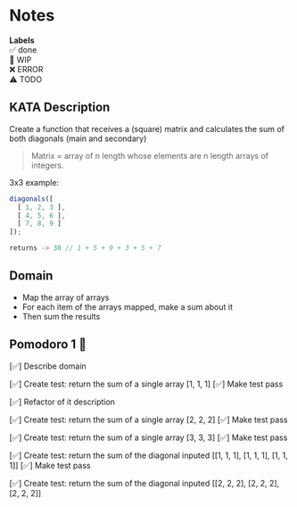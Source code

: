 # Notes

**Labels**  
✅ done  
🚧 WIP  
❌ ERROR  
⚠️ TODO

## KATA Description
Create a function that receives a (square) matrix and calculates the sum of both diagonals (main and secondary)

> Matrix = array of n length whose elements are n length arrays of integers.
> 

3x3 example:

```jsx
diagonals([
  [ 1, 2, 3 ],
  [ 4, 5, 6 ],
  [ 7, 8, 9 ]
]);

returns -> 30 // 1 + 5 + 9 + 3 + 5 + 7
```

## Domain
- Map the array of arrays
- For each item of the arrays mapped, make a sum about it
- Then sum the results

## Pomodoro 1 🍅

[✅] Describe domain

[✅] Create test: return the sum of a single array [1, 1, 1]
[✅] Make test pass

[✅] Refactor of it description

[✅] Create test: return the sum of a single array [2, 2, 2]
[✅] Make test pass

[✅] Create test: return the sum of a single array [3, 3, 3]
[✅] Make test pass

[✅] Create test: return the sum of the diagonal inputed [[1, 1, 1], [1, 1, 1], [1, 1, 1]]
[✅] Make test pass

[✅] Create test: return the sum of the diagonal inputed [[2, 2, 2], [2, 2, 2], [2, 2, 2]]